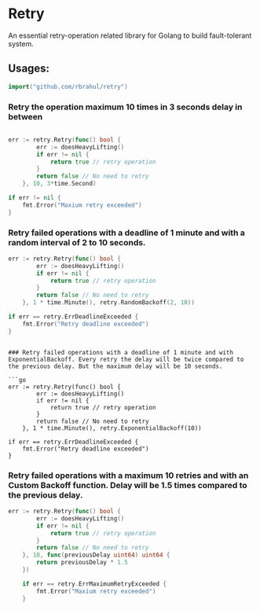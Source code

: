 # Retry

An essential retry-operation related library for Golang to build fault-tolerant system.

## Usages:

```go
import("github.com/rbrahul/retry")
```

### Retry the operation maximum 10 times in 3 seconds delay in between
```go

err := retry.Retry(func() bool {
		err := doesHeavyLifting()
        if err != nil {
            return true // retry operation
        }
		return false // No need to retry
	}, 10, 3*time.Second)

if err != nil {
    fmt.Error("Maxium retry exceeded")
}
```

### Retry failed operations with a deadline of 1 minute and with a random interval of 2 to 10 seconds.

```go
err := retry.Retry(func() bool {
		err := doesHeavyLifting()
        if err != nil {
            return true // retry operation
        }
		return false // No need to retry
	}, 1 * time.Minute(), retry.RandomBackoff(2, 10))

if err == retry.ErrDeadlineExceeded {
    fmt.Error("Retry deadline exceeded")
}

```
```

### Retry failed operations with a deadline of 1 minute and with ExponentialBackoff. Every retry the delay will be twice compared to the previous delay. But the maximum delay will be 10 seconds.

```go
err := retry.Retry(func() bool {
		err := doesHeavyLifting()
        if err != nil {
            return true // retry operation
        }
		return false // No need to retry
	}, 1 * time.Minute(), retry.ExponentialBackoff(10))

if err == retry.ErrDeadlineExceeded {
    fmt.Error("Retry deadline exceeded")
}

```
### Retry failed operations with a maximum 10 retries and with an Custom Backoff function. Delay will be 1.5 times compared to the previous delay.

```go
err := retry.Retry(func() bool {
		err := doesHeavyLifting()
        if err != nil {
            return true // retry operation
        }
		return false // No need to retry
	}, 10, func(previousDelay uint64) uint64 {
		return previousDelay * 1.5
	})

    if err == retry.ErrMaximumRetryExceeded {
        fmt.Error("Maxium retry exceeded")
    }

```
